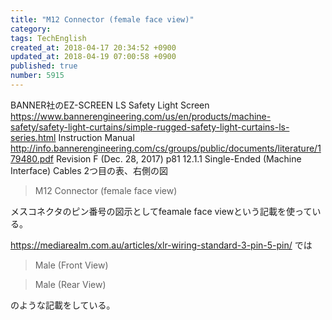 ```yaml
---
title: "M12 Connector (female face view)"
category: 
tags: TechEnglish
created_at: 2018-04-17 20:34:52 +0900
updated_at: 2018-04-19 07:00:58 +0900
published: true
number: 5915
---
```


BANNER社のEZ-SCREEN LS Safety Light Screen
https://www.bannerengineering.com/us/en/products/machine-safety/safety-light-curtains/simple-rugged-safety-light-curtains-ls-series.html
Instruction Manual
http://info.bannerengineering.com/cs/groups/public/documents/literature/179480.pdf
Revision F (Dec. 28, 2017)
p81
12.1.1 Single-Ended (Machine Interface) Cables
2つ目の表、右側の図

> M12 Connector (female face view)

メスコネクタのピン番号の図示としてfeamale face viewという記載を使っている。

https://mediarealm.com.au/articles/xlr-wiring-standard-3-pin-5-pin/
では
> Male
> (Front View)

>Male
> (Rear View)

のような記載をしている。

